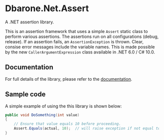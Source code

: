 # Dbarone.Net.Assert
A .NET assertion library.

This is an assertion framework that uses a simple `Assert` static class to perform various assertions. The assertions run on all configurations (debug, release). If an assertion fails, an `AssertionException` is thrown. Clear, consise error messages include the variable names. This is made possible by the new `CallerArgumentExpression` class available in .NET 6.0 / C# 10.0.

## Documentation

For full details of the library, please refer to the [documentation](https://github.com/davidbarone/Dbarone.Net.Assertions/blob/main/Documentation.md).

## Sample code

A simple example of using the this library is shown below:

``` cs
public void DoSomething(int value)
{
    // Ensure that value equals 10 before proceeding.
    Assert.Equals(actual, 10);  // will raise exception if not equal to 10.
}
```